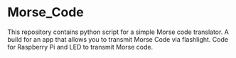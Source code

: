 # Morse_Code
This repository contains python script for a simple Morse code translator. A build for an app that allows you to transmit Morse Code via flashlight. Code for Raspberry Pi and LED to transmit Morse code.
